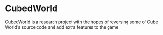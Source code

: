 # CubedWorld
CubedWorld is a research project with the hopes of reversing some of Cube World's source code and add extra features to the game

